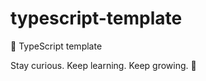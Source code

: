 # typescript-template

🌱 TypeScript template

<!-- INSPIRATIONAL_QUOTE_START -->
Stay curious. Keep learning. Keep growing.
👻
<!-- INSPIRATIONAL_QUOTE_END -->
